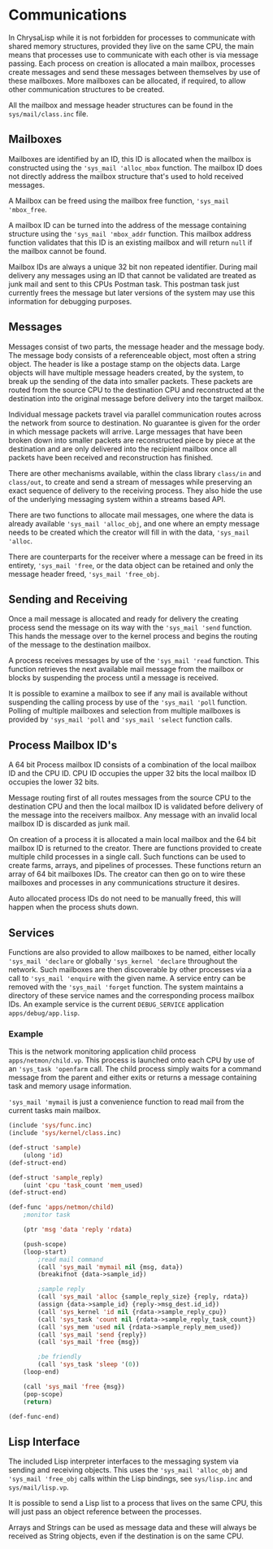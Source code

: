 # Communications

In ChrysaLisp while it is not forbidden for processes to communicate with
shared memory structures, provided they live on the same CPU, the main means
that processes use to communicate with each other is via message passing. Each
process on creation is allocated a main mailbox, processes create messages and
send these messages between themselves by use of these mailboxes. More
mailboxes can be allocated, if required, to allow other communication
structures to be created.

All the mailbox and message header structures can be found in the
`sys/mail/class.inc` file.

## Mailboxes

Mailboxes are identified by an ID, this ID is allocated when the mailbox is
constructed using the `'sys_mail 'alloc_mbox` function. The mailbox ID does not
directly address the mailbox structure that's used to hold received messages.

A Mailbox can be freed using the mailbox free function, `'sys_mail 'mbox_free`.

A mailbox ID can be turned into the address of the message containing structure
using the `'sys_mail 'mbox_addr` function. This mailbox address function
validates that this ID is an existing mailbox and will return `null` if the
mailbox cannot be found.

Mailbox IDs are always a unique 32 bit non repeated identifier. During mail
delivery any messages using an ID that cannot be validated are treated as junk
mail and sent to this CPUs Postman task. This postman task just currently frees
the message but later versions of the system may use this information for
debugging purposes.

## Messages

Messages consist of two parts, the message header and the message body. The
message body consists of a referenceable object, most often a string object.
The header is like a postage stamp on the objects data. Large objects will have
multiple message headers created, by the system, to break up the sending of the
data into smaller packets. These packets are routed from the source CPU to the
destination CPU and reconstructed at the destination into the original message
before delivery into the target mailbox.

Individual message packets travel via parallel communication routes across the
network from source to destination. No guarantee is given for the order in
which message packets will arrive. Large messages that have been broken down
into smaller packets are reconstructed piece by piece at the destination and
are only delivered into the recipient mailbox once all packets have been
received and reconstruction has finished.

There are other mechanisms available, within the class library `class/in` and
`class/out`, to create and send a stream of messages while preserving an exact
sequence of delivery to the receiving process. They also hide the use of the
underlying messaging system within a streams based API.

There are two functions to allocate mail messages, one where the data is
already available `'sys_mail 'alloc_obj`, and one where an empty message needs
to be created which the creator will fill in with the data, `'sys_mail 'alloc`.

There are counterparts for the receiver where a message can be freed in its
entirety, `'sys_mail 'free`, or the data object can be retained and only the
message header freed, `'sys_mail 'free_obj`.

## Sending and Receiving

Once a mail message is allocated and ready for delivery the creating process
send the message on its way with the `'sys_mail 'send` function. This hands the
message over to the kernel process and begins the routing of the message to the
destination mailbox.

A process receives messages by use of the `'sys_mail 'read` function. This
function retrieves the next available mail message from the mailbox or blocks
by suspending the process until a message is received.

It is possible to examine a mailbox to see if any mail is available without
suspending the calling process by use of the `'sys_mail 'poll` function.
Polling of multiple mailboxes and selection from multiple mailboxes is provided
by `'sys_mail 'poll` and `'sys_mail 'select` function calls.

## Process Mailbox ID's

A 64 bit Process mailbox ID consists of a combination of the local mailbox ID
and the CPU ID. CPU ID occupies the upper 32 bits the local mailbox ID occupies
the lower 32 bits.

Message routing first of all routes messages from the source CPU to the
destination CPU and then the local mailbox ID is validated before delivery of
the message into the receivers mailbox. Any message with an invalid local
mailbox ID is discarded as junk mail.

On creation of a process it is allocated a main local mailbox and the 64 bit
mailbox ID is returned to the creator. There are functions provided to create
multiple child processes in a single call. Such functions can be used to create
farms, arrays, and pipelines of processes. These functions return an array of
64 bit mailboxes IDs. The creator can then go on to wire these mailboxes and
processes in any communications structure it desires.

Auto allocated process IDs do not need to be manually freed, this will happen
when the process shuts down.

## Services

Functions are also provided to allow mailboxes to be named, either locally
`'sys_mail 'declare` or globally `'sys_kernel 'declare` throughout the network.
Such mailboxes are then discoverable by other processes via a call to
`'sys_mail 'enquire` with the given name. A service entry can be removed with
the `'sys_mail 'forget` function. The system maintains a directory of these
service names and the corresponding process mailbox IDs. An example service is
the current `DEBUG_SERVICE` application `apps/debug/app.lisp`.

### Example

This is the network monitoring application child process
`apps/netmon/child.vp`. This process is launched onto each CPU by use of an
`'sys_task 'openfarm` call. The child process simply waits for a command
message from the parent and either exits or returns a message containing task
and memory usage information.

`'sys_mail 'mymail` is just a convenience function to read mail from the
current tasks main mailbox.

```lisp
(include 'sys/func.inc)
(include 'sys/kernel/class.inc)

(def-struct 'sample)
	(ulong 'id)
(def-struct-end)

(def-struct 'sample_reply)
	(uint 'cpu 'task_count 'mem_used)
(def-struct-end)

(def-func 'apps/netmon/child)
	;monitor task

	(ptr 'msg 'data 'reply 'rdata)

	(push-scope)
	(loop-start)
		;read mail command
		(call 'sys_mail 'mymail nil {msg, data})
		(breakifnot {data->sample_id})

		;sample reply
		(call 'sys_mail 'alloc {sample_reply_size} {reply, rdata})
		(assign {data->sample_id} {reply->msg_dest.id_id})
		(call 'sys_kernel 'id nil {rdata->sample_reply_cpu})
		(call 'sys_task 'count nil {rdata->sample_reply_task_count})
		(call 'sys_mem 'used nil {rdata->sample_reply_mem_used})
		(call 'sys_mail 'send {reply})
		(call 'sys_mail 'free {msg})

		;be friendly
		(call 'sys_task 'sleep '(0))
	(loop-end)

	(call 'sys_mail 'free {msg})
	(pop-scope)
	(return)

(def-func-end)
```

## Lisp Interface

The included Lisp interpreter interfaces to the messaging system via sending
and receiving objects. This uses the `'sys_mail 'alloc_obj` and `'sys_mail
'free_obj` calls within the Lisp bindings, see `sys/lisp.inc` and
`sys/mail/lisp.vp`.

It is possible to send a Lisp list to a process that lives on the same CPU,
this will just pass an object reference between the processes.

Arrays and Strings can be used as message data and these will always be
received as String objects, even if the destination is on the same CPU.
